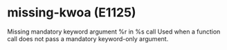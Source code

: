 # missing-kwoa (E1125)

Missing mandatory keyword argument %r in %s call Used when a function
call does not pass a mandatory keyword-only argument.
